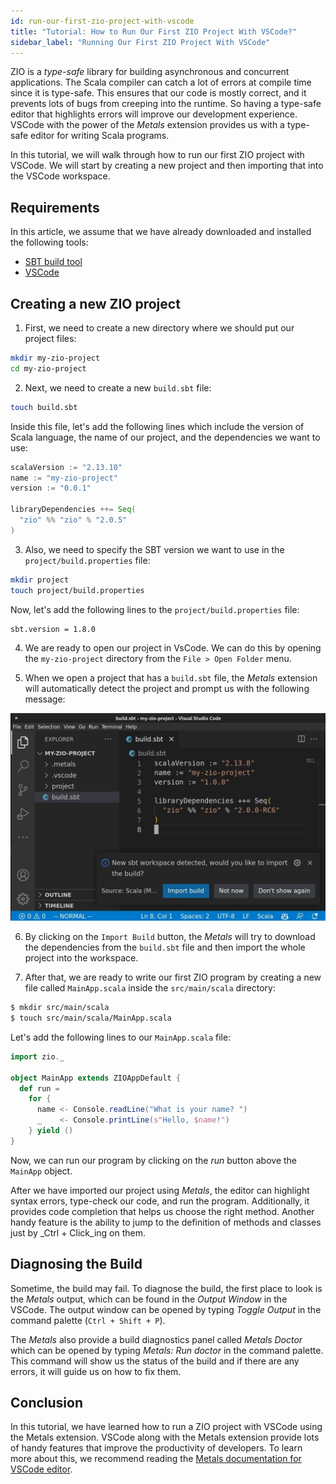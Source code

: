```yaml
---
id: run-our-first-zio-project-with-vscode
title: "Tutorial: How to Run Our First ZIO Project With VSCode?"
sidebar_label: "Running Our First ZIO Project With VSCode"
---
```


ZIO is a _type-safe_ library for building asynchronous and concurrent applications. The Scala compiler can catch a lot of errors at compile time since it is type-safe. This ensures that our code is mostly correct, and it prevents lots of bugs from creeping into the runtime. So having a type-safe editor that highlights errors will improve our development experience. VSCode with the power of the _Metals_ extension provides us with a type-safe editor for writing Scala programs.

In this tutorial, we will walk through how to run our first ZIO project with VSCode. We will start by creating a new project and then importing that into the VSCode workspace.

## Requirements

In this article, we assume that we have already downloaded and installed the following tools:
- [SBT build tool](https://www.scala-sbt.org/download.html)
- [VSCode](https://code.visualstudio.com/)

## Creating a new ZIO project

1. First, we need to create a new directory where we should put our project files:

```bash
mkdir my-zio-project
cd my-zio-project
```

2. Next, we need to create a new `build.sbt` file:

```bash
touch build.sbt
```

Inside this file, let's add the following lines which include the version of Scala language, the name of our project, and the dependencies we want to use:

```scala
scalaVersion := "2.13.10"
name := "my-zio-project"
version := "0.0.1"

libraryDependencies ++= Seq(
  "zio" %% "zio" % "2.0.5"
)
```

3. Also, we need to specify the SBT version we want to use in the `project/build.properties` file:

```bash
mkdir project
touch project/build.properties
```

Now, let's add the following lines to the `project/build.properties` file:

```
sbt.version = 1.8.0
```

4. We are ready to open our project in VsCode. We can do this by opening the `my-zio-project` directory from the `File > Open Folder` menu.

5. When we open a project that has a `build.sbt` file, the _Metals_ extension will automatically detect the project and prompt us with the following message:

![VSCode](img/vscode.jpg)

6. By clicking on the `Import Build` button, the _Metals_ will try to download the dependencies from the `build.sbt` file and then import the whole project into the workspace.

7. After that, we are ready to write our first ZIO program by creating a new file called `MainApp.scala` inside the `src/main/scala` directory:

```bash
$ mkdir src/main/scala
$ touch src/main/scala/MainApp.scala
```

Let's add the following lines to our `MainApp.scala` file:

```scala mdoc:compile-only
import zio._

object MainApp extends ZIOAppDefault {
  def run = 
    for {
      name <- Console.readLine("What is your name? ")
      _    <- Console.printLine(s"Hello, $name!")
    } yield ()
}
```

Now, we can run our program by clicking on the _run_ button above the `MainApp` object.

After we have imported our project using _Metals_, the editor can highlight syntax errors, type-check our code, and run the program. Additionally, it provides code completion that helps us choose the right method. Another handy feature is the ability to jump to the definition of methods and classes just by _Ctrl + Click_ing on them.

## Diagnosing the Build

Sometime, the build may fail. To diagnose the build, the first place to look is the _Metals_ output, which can be found in the _Output Window_ in the VSCode. The output window can be opened by typing _Toggle Output_ in the command palette (`Ctrl + Shift + P`).

The _Metals_ also provide a build diagnostics panel called _Metals Doctor_ which can be opened by typing _Metals: Run doctor_ in the command palette. This command will show us the status of the build and if there are any errors, it will guide us on how to fix them.

## Conclusion

In this tutorial, we have learned how to run a ZIO project with VSCode using the Metals extension. VSCode along with the Metals extension provide lots of handy features that improve the productivity of developers. To learn more about this, we recommend reading the [Metals documentation for VSCode editor](https://scalameta.org/metals/docs/editors/vscode/).
